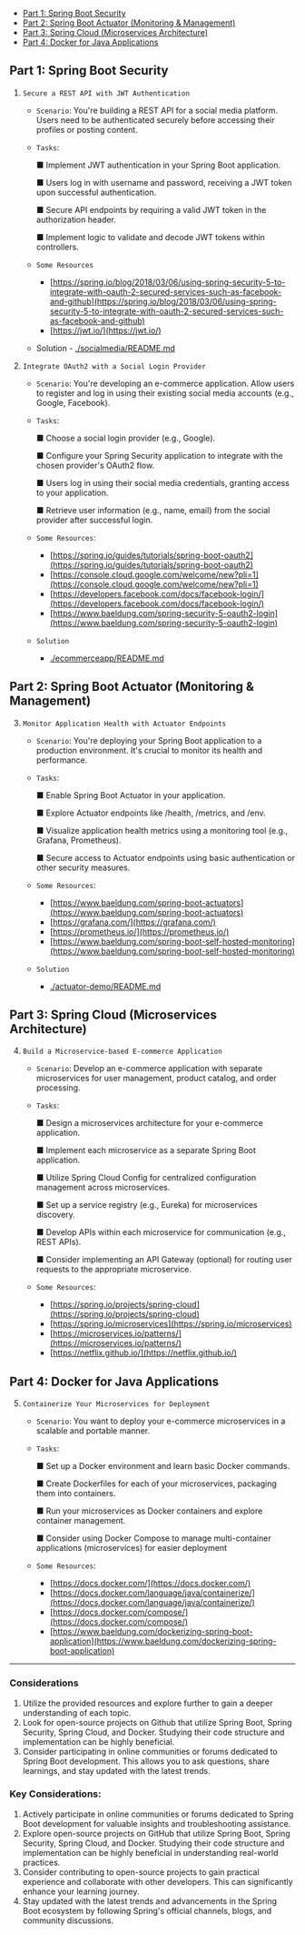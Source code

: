 - [Part 1: Spring Boot Security](#part-1-spring-boot-security)
- [Part 2: Spring Boot Actuator (Monitoring & Management)](#part-2-spring-boot-actuator-monitoring--management)
- [Part 3: Spring Cloud (Microservices Architecture)](#part-3-spring-cloud-microservices-architecture)
- [Part 4: Docker for Java Applications](#part-4-docker-for-java-applications)




## Part 1: Spring Boot Security
1. `Secure a REST API with JWT Authentication`
    - `Scenario`: You're building a REST API for a social media platform. Users need to be authenticated securely before accessing their profiles or posting content.
    - `Tasks`:

        ■ Implement JWT authentication in your Spring Boot application.

        ■ Users log in with username and password, receiving a JWT token upon successful authentication.

        ■ Secure API endpoints by requiring a valid JWT token in the authorization header.

        ■ Implement logic to validate and decode JWT tokens within controllers.
    
    - `Some Resources`
        - [https://spring.io/blog/2018/03/06/using-spring-security-5-to-integrate-with-oauth-2-secured-services-such-as-facebook-and-github](https://spring.io/blog/2018/03/06/using-spring-security-5-to-integrate-with-oauth-2-secured-services-such-as-facebook-and-github)
        - [https://jwt.io/](https://jwt.io/)

    - Solution - [./socialmedia/README.md](./socialmedia/README.md)

2. `Integrate OAuth2 with a Social Login Provider`
    - `Scenario`: You're developing an e-commerce application. Allow users to register and log in using their existing social media accounts (e.g., Google, Facebook).
    - `Tasks`:
        
        ■ Choose a social login provider (e.g., Google).

        ■ Configure your Spring Security application to integrate with the chosen provider's OAuth2 flow.

        ■ Users log in using their social media credentials, granting access to your
        application.

        ■ Retrieve user information (e.g., name, email) from the social provider after successful login.

    - `Some Resources`:
        - [https://spring.io/guides/tutorials/spring-boot-oauth2](https://spring.io/guides/tutorials/spring-boot-oauth2)
        - [https://console.cloud.google.com/welcome/new?pli=1](https://console.cloud.google.com/welcome/new?pli=1)
        - [https://developers.facebook.com/docs/facebook-login/](https://developers.facebook.com/docs/facebook-login/)
        - [https://www.baeldung.com/spring-security-5-oauth2-login](https://www.baeldung.com/spring-security-5-oauth2-login)

    - `Solution`
        - [./ecommerceapp/README.md](./ecommerceapp/README.md)

  


## Part 2: Spring Boot Actuator (Monitoring & Management)
3. `Monitor Application Health with Actuator Endpoints`
    - `Scenario`: You're deploying your Spring Boot application to a production environment. It's crucial to monitor its health and performance.
    - `Tasks`:
        
        ■ Enable Spring Boot Actuator in your application.

        ■ Explore Actuator endpoints like /health, /metrics, and /env.

        ■ Visualize application health metrics using a monitoring tool (e.g., Grafana, Prometheus).

        ■ Secure access to Actuator endpoints using basic authentication or other security measures.

    - `Some Resources`:
        - [https://www.baeldung.com/spring-boot-actuators](https://www.baeldung.com/spring-boot-actuators)
        - [https://grafana.com/](https://grafana.com/)
        - [https://prometheus.io/](https://prometheus.io/)
        - [https://www.baeldung.com/spring-boot-self-hosted-monitoring](https://www.baeldung.com/spring-boot-self-hosted-monitoring)

    - `Solution`
        - [./actuator-demo/README.md](./actuator-demo/README.md)

## Part 3: Spring Cloud (Microservices Architecture)
4. `Build a Microservice-based E-commerce Application`
    - `Scenario`: Develop an e-commerce application with separate microservices for user management, product catalog, and order processing.
    - `Tasks`:

        ■ Design a microservices architecture for your e-commerce application.
        
        ■ Implement each microservice as a separate Spring Boot application.
        
        ■ Utilize Spring Cloud Config for centralized configuration management across microservices.
        
        ■ Set up a service registry (e.g., Eureka) for microservices discovery.
        
        ■ Develop APIs within each microservice for communication (e.g., REST APIs).
        
        ■ Consider implementing an API Gateway (optional) for routing user requests to the appropriate microservice.

    - `Some Resources`:
        - [https://spring.io/projects/spring-cloud](https://spring.io/projects/spring-cloud)
        - [https://spring.io/microservices](https://spring.io/microservices)
        - [https://microservices.io/patterns/](https://microservices.io/patterns/)
        - [https://netflix.github.io/](https://netflix.github.io/)


## Part 4: Docker for Java Applications
5. `Containerize Your Microservices for Deployment`
    - `Scenario`: You want to deploy your e-commerce microservices in a scalable and portable manner.
    - `Tasks`:
        
        ■ Set up a Docker environment and learn basic Docker commands.
        
        ■ Create Dockerfiles for each of your microservices, packaging them into containers.
        
        ■ Run your microservices as Docker containers and explore container management.
        
        ■ Consider using Docker Compose to manage multi-container applications (microservices) for easier deployment

    - `Some Resources`:
        - [https://docs.docker.com/](https://docs.docker.com/)
        - [https://docs.docker.com/language/java/containerize/](https://docs.docker.com/language/java/containerize/)
        - [https://docs.docker.com/compose/](https://docs.docker.com/compose/)
        - [https://www.baeldung.com/dockerizing-spring-boot-application](https://www.baeldung.com/dockerizing-spring-boot-application)

---

### Considerations
1. Utilize the provided resources and explore further to gain a deeper understanding of each topic.
2. Look for open-source projects on Github that utilize Spring Boot, Spring Security, Spring Cloud, and Docker. Studying their code structure and implementation can be highly beneficial.
3. Consider participating in online communities or forums dedicated to Spring Boot development. This allows you to ask questions, share learnings, and stay updated with the latest trends.

### Key Considerations:
1. Actively participate in online communities or forums dedicated to Spring Boot
development for valuable insights and troubleshooting assistance.
2. Explore open-source projects on GitHub that utilize Spring Boot, Spring
Security, Spring Cloud, and Docker. Studying their code structure and
implementation can be highly beneficial in understanding real-world
practices.
3. Consider contributing to open-source projects to gain practical experience
and collaborate with other developers. This can significantly enhance your
learning journey.
4. Stay updated with the latest trends and advancements in the Spring Boot
ecosystem by following Spring's official channels, blogs, and community
discussions.